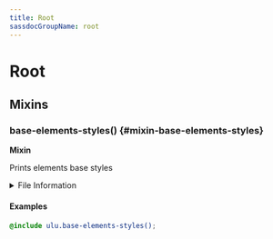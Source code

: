 ```yaml
---
title: Root
sassdocGroupName: root
---
```



# Root





## Mixins




<div class="sassdoc-item-header">

###  base-elements-styles() {#mixin-base-elements-styles}

  <div class="sassdoc-item-header__labels">
    <span class="tag tag--primary"><strong>Mixin</strong></span>
  </div>

</div>

  

Prints elements base styles
    
    


<details>
  <summary>File Information</summary>
  
- **File:** _root.scss
- **Group:** root
- **Type:** mixin
- **Lines (comments):** 9-12
- **Lines (code):** 14-20

</details>

    

#### Examples

      


``` scss
@include ulu.base-elements-styles();
```
  

      
  
  